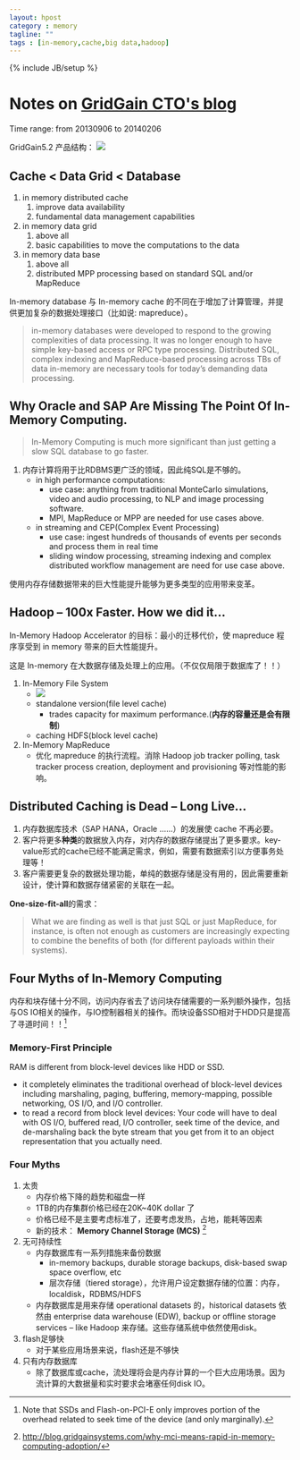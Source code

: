 ```yaml
---
layout: hpost
category : memory
tagline: ""
tags : [in-memory,cache,big data,hadoop]
---
```

{% include JB/setup %}

# Notes on [GridGain CTO's blog](http://blog.gridgainsystems.com/)
Time range: from 20130906 to 20140206

GridGain5.2 产品结构：
![](/images/gg_stack_670.png)

## Cache < Data Grid < Database
1. in memory distributed cache
    1. improve data availability
    2. fundamental data management capabilities
2. in memory data grid
    1. above all
    2. basic capabilities to move the computations to the data
3. in memory data base
    1. above all
    2. distributed MPP processing based on standard SQL and/or MapReduce

In-memory database 与 In-memory cache 的不同在于增加了计算管理，并提供更加复杂的数据处理接口（比如说: mapreduce）。

>  in-memory databases were developed to respond to the growing complexities of data processing. It was no longer enough to have simple key-based access or RPC type processing. Distributed SQL, complex indexing and MapReduce-based processing across TBs of data in-memory are necessary tools for today’s demanding data processing.

## Why Oracle and SAP Are Missing The Point Of In-Memory Computing.
>  In-Memory Computing is much more significant than just getting a slow SQL database to go faster.

1. 内存计算将用于比RDBMS更广泛的领域，因此纯SQL是不够的。
    * in high performance computations:
        - use case: anything from traditional MonteCarlo simulations, video and audio processing, to NLP and image processing software.
        - MPI, MapReduce or MPP are needed for use cases above.
    * in streaming and CEP(Complex Event Processing)
        - use case: ingest hundreds of thousands of events per seconds and process them in real time
        - sliding window processing, streaming indexing and complex distributed workflow management are need for use case above.

使用内存存储数据带来的巨大性能提升能够为更多类型的应用带来变革。

## Hadoop – 100x Faster. How we did it…
In-Memory Hadoop Accelerator 的目标：最小的迁移代价，使 mapreduce 程序享受到 in memory 带来的巨大性能提升。

这是 In-memory 在大数据存储及处理上的应用。（不仅仅局限于数据库了！！）

1. In-Memory File System
    * ![](/images/in_memory_hadoop2_white.png)
    * standalone version(file level cache)
        -  trades capacity for maximum performance.(**内存的容量还是会有限制**)
    * caching HDFS(block level cache)
2. In-Memory MapReduce
    * 优化 mapreduce 的执行流程。消除 Hadoop job tracker polling, task tracker process creation, deployment and provisioning 等对性能的影响。

## Distributed Caching is Dead – Long Live…

1. 内存数据库技术（SAP HANA，Oracle ......）的发展使 cache 不再必要。
2. 客户将更多**种类**的数据放入内存，对内存的数据存储提出了更多要求。key-value形式的cache已经不能满足需求，例如，需要有数据索引以方便事务处理等！
3. 客户需要更复杂的数据处理功能，单纯的数据存储是没有用的，因此需要重新设计，使计算和数据存储紧密的关联在一起。

**One-size-fit-all**的需求：
> What we are finding as well is that just SQL or just MapReduce, for instance, is often not enough as customers are increasingly expecting to combine the benefits of both (for different payloads within their systems).

## Four Myths of In-Memory Computing
内存和块存储十分不同，访问内存省去了访问块存储需要的一系列额外操作，包括与OS IO相关的操作，与IO控制器相关的操作。而块设备SSD相对于HDD只是提高了寻道时间！！[^ssd]
### Memory-First Principle
RAM is different from block-level devices like HDD or SSD.
* it completely eliminates the traditional overhead of block-level devices including marshaling, paging, buffering, memory-mapping, possible networking, OS I/O, and I/O controller.
* to read a record from block level devices: Your code will have to deal with OS I/O, buffered read, I/O controller, seek time of the device, and de-marshaling back the byte stream that you get from it to an object representation that you actually need.

### Four Myths
1. 太贵
    * 内存价格下降的趋势和磁盘一样
    * 1TB的内存集群价格已经在20K~40K dollar 了
    * 价格已经不是主要考虑标准了，还要考虑发热，占地，能耗等因素
    * 新的技术： **Memory Channel Storage (MCS)** [^mcs]
2. 无可持续性
    * 内存数据库有一系列措施来备份数据
        - in-memory backups, durable storage backups, disk-based swap space overflow, etc
        - 层次存储（tiered storage），允许用户设定数据存储的位置：内存，localdisk，RDBMS/HDFS
    * 内存数据库是用来存储 operational datasets 的，historical datasets 依然由 enterprise data warehouse (EDW), backup or offline storage services – like Hadoop 来存储。这些存储系统中依然使用disk。
3. flash足够快
    * 对于某些应用场景来说，flash还是不够快
4. 只有内存数据库
    * 除了数据库或cache，流处理将会是内存计算的一个巨大应用场景。因为流计算的大数据量和实时要求会堵塞任何disk IO。

[^ssd]:  Note that SSDs and Flash-on-PCI-E only improves portion of the overhead related to seek time of the device (and only marginally).

[^mcs]: http://blog.gridgainsystems.com/why-mci-means-rapid-in-memory-computing-adoption/

